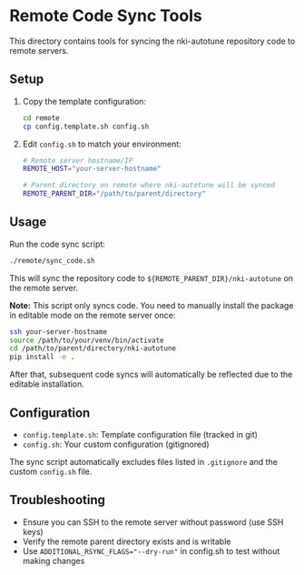 # Remote Code Sync Tools

This directory contains tools for syncing the nki-autotune repository code to remote servers.

## Setup

1. Copy the template configuration:
   ```bash
   cd remote
   cp config.template.sh config.sh
   ```

2. Edit `config.sh` to match your environment:
   ```bash
   # Remote server hostname/IP
   REMOTE_HOST="your-server-hostname"
   
   # Parent directory on remote where nki-autotune will be synced
   REMOTE_PARENT_DIR="/path/to/parent/directory"
   ```

## Usage

Run the code sync script:
```bash
./remote/sync_code.sh
```

This will sync the repository code to `${REMOTE_PARENT_DIR}/nki-autotune` on the remote server.

**Note:** This script only syncs code. You need to manually install the package in editable mode on the remote server once:
```bash
ssh your-server-hostname
source /path/to/your/venv/bin/activate
cd /path/to/parent/directory/nki-autotune
pip install -e .
```

After that, subsequent code syncs will automatically be reflected due to the editable installation.

## Configuration

- `config.template.sh`: Template configuration file (tracked in git)
- `config.sh`: Your custom configuration (gitignored)

The sync script automatically excludes files listed in `.gitignore` and the custom `config.sh` file.

## Troubleshooting

- Ensure you can SSH to the remote server without password (use SSH keys)
- Verify the remote parent directory exists and is writable
- Use `ADDITIONAL_RSYNC_FLAGS="--dry-run"` in config.sh to test without making changes
